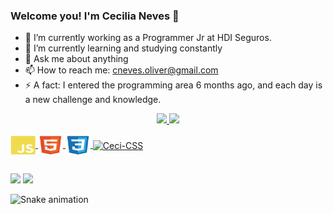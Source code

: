 ### Welcome you! I'm Cecilia Neves 👋


- 🔭 I’m currently working as a Programmer Jr at HDI Seguros.
- 🌱 I’m currently learning and studying constantly
- 💬 Ask me about anything
- 📫 How to reach me: cneves.oliver@gmail.com
- ⚡ A fact: I entered the programming area 6 months ago, and each day is a new challenge and knowledge.

<div align="center">
  <a href="https://github.com/cecilianeves22">
  <img height="180em" src="https://github-readme-stats.vercel.app/api?username=cecilianeves22&show_icons=true&theme=vision-friendly-dark&include_all_commits=true&count_private=true"/>
  <img height="180em" src="https://github-readme-stats.vercel.app/api/top-langs/?username=cecilianeves22&layout=compact&langs_count=7&theme=vision-friendly-dark"/>
</div>
  
  <div style="display: inline_block"><br>
  <img align="center" alt="Ceci-Js" height="30" width="40" src="https://raw.githubusercontent.com/devicons/devicon/master/icons/javascript/javascript-plain.svg">
  <img align="center" alt="Ceci-HTML" height="30" width="40" src="https://raw.githubusercontent.com/devicons/devicon/master/icons/html5/html5-original.svg">
  <img align="center" alt="Ceci-CSS" height="30" width="40" src="https://raw.githubusercontent.com/devicons/devicon/master/icons/css3/css3-original.svg">
  <img align="center" alt="Ceci-CSS" height="30" width="40" src="https://cdn.jsdelivr.net/gh/devicons/devicon/icons/java/java-plain-wordmark.svg" />

   ##
 
<div> 
  <a href="https://www.instagram.com/cecisneves_/" target="_blank"><img src="https://img.shields.io/badge/-Instagram-%23E4405F?style=for-the-badge&logo=instagram&logoColor=white" target="_blank"></a>
  <a href="https://www.linkedin.com/in/cecilia-neves-/" target="_blank"><img src="https://img.shields.io/badge/-LinkedIn-%230077B5?style=for-the-badge&logo=linkedin&logoColor=white" target="_blank"></a> 
  
   ![Snake animation](https://github.com/cecilianeves22/rafaballerini/blob/output/github-contribution-grid-snake.svg)
 
</div>

 
